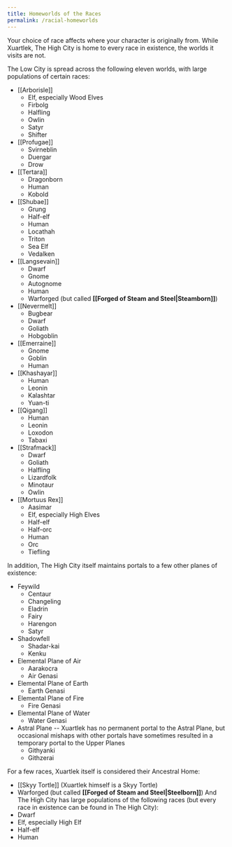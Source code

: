 ```yaml
---
title: Homeworlds of the Races
permalink: /racial-homeworlds
---
```


Your choice of race affects where your character is originally from. While Xuartlek, The High City is home to every race in existence, the worlds it visits are not.

The Low City is spread across the following eleven worlds, with large populations of certain races:

- [[Arborisle]]
	- Elf, especially Wood Elves
	- Firbolg
	- Halfling
	- Owlin
	- Satyr
	- Shifter
- [[Profugae]]
	- Svirneblin
	- Duergar
	- Drow
- [[Tertara]]
	- Dragonborn
	- Human
	- Kobold
- [[Shubae]]
	- Grung
	- Half-elf
	- Human
	- Locathah
	- Triton
	- Sea Elf
	- Vedalken
- [[Langsevain]]
	- Dwarf
	- Gnome
	- Autognome
	- Human
	- Warforged (but called **[[Forged of Steam and Steel|Steamborn]]**)
- [[Nevermelt]]
	- Bugbear
	- Dwarf
	- Goliath
	- Hobgoblin
- [[Emerraine]]
	- Gnome
	- Goblin
	- Human
- [[Khashayar]]
	- Human
	- Leonin
	- Kalashtar
	- Yuan-ti
- [[Qigang]]
	- Human
	- Leonin
	- Loxodon
	- Tabaxi
- [[Strafmack]]
	- Dwarf
	- Goliath
	- Halfling
	- Lizardfolk
	- Minotaur
	- Owlin
- [[Mortuus Rex]]
	- Aasimar
	- Elf, especially High Elves
	- Half-elf
	- Half-orc
	- Human
	- Orc
	- Tiefling

In addition, The High City itself maintains portals to a few other planes of existence:
- Feywild
	- Centaur
	- Changeling
	- Eladrin
	- Fairy
	- Harengon
	- Satyr
- Shadowfell
	- Shadar-kai
	- Kenku
- Elemental Plane of Air
	- Aarakocra
	- Air Genasi
- Elemental Plane of Earth
	- Earth Genasi
- Elemental Plane of Fire
	- Fire Genasi
- Elemental Plane of Water
	- Water Genasi
- Astral Plane -- Xuartlek has no permanent portal to the Astral Plane, but occasional mishaps with other portals have sometimes resulted in a temporary portal to the Upper Planes
	- Githyanki
	- Githzerai

For a few races, Xuartlek itself is considered their Ancestral Home:
- [[Skyy Tortle]] (Xuartlek himself is a Skyy Tortle)
- Warforged (but called **[[Forged of Steam and Steel|Steelborn]]**)
And The High City has large populations of the following races (but every race in existence can be found in The High City):
- Dwarf
- Elf, especially High Elf
- Half-elf
- Human

